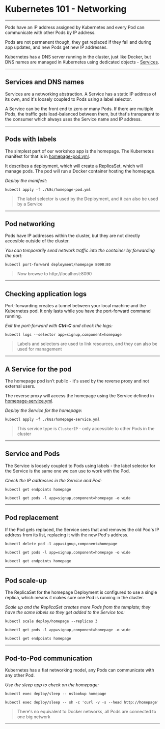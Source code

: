 # Kubernetes 101 - Networking

---

Pods have an IP address assigned by Kubernetes and every Pod can communicate with other Pods by IP address.

Pods are not permanent though, they get replaced if they fail and during app updates, and new Pods get new IP addresses.

Kubernetes has a DNS server running in the cluster, just like Docker, but DNS names are managed in Kubernetes using dedicated objects - [Services](https://kubernetes.io/docs/concepts/services-networking/service/).

---

## Services and DNS names

Services are a networking abstraction. A Service has a static IP address of its own, and it's loosely coupled to Pods using a label selector.

A Service can be the front end to zero or many Pods. If there are multiple Pods, the traffic gets load-balanced between them, but that's transparent to the consumer which always uses the Service name and IP address. 

---

## Pods with labels

The simplest part of our workshop app is the homepage. The Kubernetes manifest for that is in [homepage-pod.yml](./k8s/homepage-pod.yml).

It describes a deployment, which will create a ReplicaSet, which will manage pods. The pod will run a Docker container hosting the homepage.

_Deploy the manifest:_

```
kubectl apply -f ./k8s/homepage-pod.yml
```

> The label selector is used by the Deployment, and it can also be used by a Service

---

## Pod networking

Pods have IP addresses within the cluster, but they are not directly accesible outside of the cluster.

_You can temporarily send network traffic into the container by forwarding the port:_

```
kubectl port-forward deployment/homepage 8090:80
```

> Now browse to http://localhost:8090

---

## Checking application logs

Port-forwarding creates a tunnel between your local machine and the Kubernetes pod. It only lasts while you have the port-forward command running.

_Exit the port-forward with **Ctrl-C** and check the logs:_

```
kubectl logs --selector app=signup,component=homepage
```

> Labels and selectors are used to link resources, and they can also be used for management

---

## A Service for the pod

The homepage pod isn't public - it's used by the reverse proxy and not external users.

The reverse proxy will access the homepage using the Service defined in [homepage-service.yml](./k8s/homepage-service.yml).

_Deploy the Service for the homepage:_

```
kubectl apply -f ./k8s/homepage-service.yml
```

> This service type is `ClusterIP` - only accessible to other Pods in the cluster

---

## Service and Pods

The Service is loosely coupled to Pods using labels - the label selector for the Service is the same one we can use to work with the Pod.

_Check the IP addresses in the Service and Pod:_


```
kubectl get endpoints homepage
```

```
kubectl get pods -l app=signup,component=homepage -o wide
```

---

## Pod replacement

If the Pod gets replaced, the Service sees that and removes the old Pod's IP address from its list, replacing it with the new Pod's address.

```
kubectl delete pod -l app=signup,component=homepage 
```

```
kubectl get pods -l app=signup,component=homepage -o wide
```

```
kubectl get endpoints homepage
```

---

## Pod scale-up

The ReplicaSet for the homepage Deployment is configured to use a single replica, which means it makes sure one Pod is running in the cluster.

_Scale up and the ReplicaSet creates more Pods from the template; they have the same labels so they get added to the Service too:_

```
kubectl scale deploy/homepage --replicas 3
```

```
kubectl get pods -l app=signup,component=homepage -o wide
```

```
kubectl get endpoints homepage
```

---

## Pod-to-Pod communication

Kubernetes has a flat networking model, any Pods can communicate with any other Pod.

_Use the sleep app to check on the homepage:_

```
kubectl exec deploy/sleep -- nslookup homepage
```

```
kubectl exec deploy/sleep -- sh -c 'curl -v -s --head http://homepage'
```

> There's no equivalent to Docker networks, all Pods are connected to one big network

---
